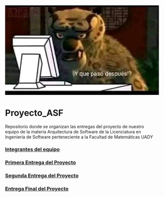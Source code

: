 ![Logo Proyecto](https://github.com/Jose-Pablo-Martinez/Proyecto_ASF/blob/f4635a01b45035a521227af8addb773ab417a9eb/Assets/FB_IMG_1704409043229.jpg)
# Proyecto_ASF
Repositorio donde se organizan las entregas del proyecto de nuestro equipo de la materia Arquitectura de Software de la Licenciatura en Ingeniería de Software perteneciente a la Facultad de Matemáticas UADY
### [Integrantes del equipo]()

### [Primera Entrega del Proyecto]()

### [Segunda Entrega del Proyecto]()

### [Entrega Final del Proyecto]()
